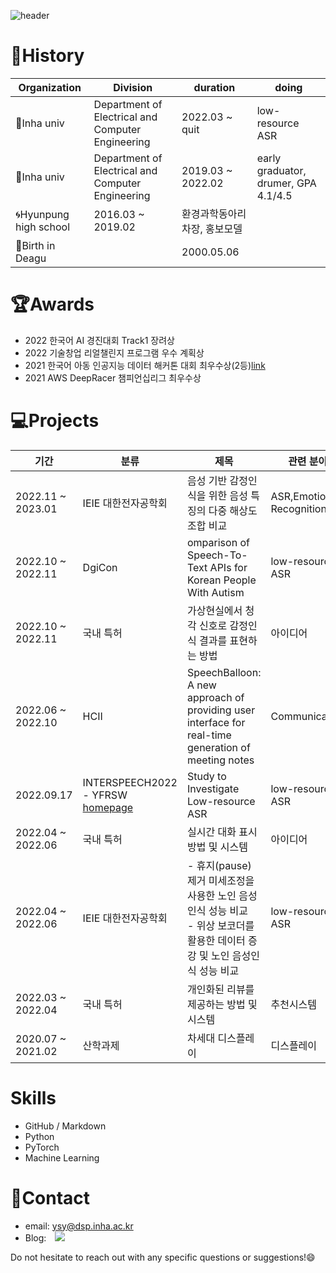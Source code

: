 <!--
![ysy2000's GitHub stats](https://github-readme-stats.vercel.app/api?username=ysy2000&show_icons=true&theme=vue)-->
![header](https://capsule-render.vercel.app/api?type=waving&reversal=true&section=footer&color=0:191970,100:108080&text=Welcome!%20this%20is%20SuyeonYoon🐬&height=180&animation=fadeIn&fontColor=feFffe&fontSize=43&fontAlignY=70)
<!--&desc=Assistent%20Researcher%20in%20INHA%20Univ.🐲-->

# :page_with_curl:History
|Organization|Division|duration|doing|
|------|--|---|---|
|🐲Inha univ|Department of Electrical and Computer Engineering|2022.03 ~ quit|low-resource ASR|
|🐲Inha univ|Department of Electrical and Computer Engineering|2019.03 ~ 2022.02|early graduator, drumer, GPA 4.1/4.5|
|🌀Hyunpung high school|2016.03 ~ 2019.02|환경과학동아리 차장, 홍보모델|
|👶Birth in Deagu||2000.05.06||




# :trophy:Awards
 - 2022 한국어 AI 경진대회 Track1 장려상
 - 2022 기술창업 리얼챌린지 프로그램 우수 계획상
 - 2021 한국어 아동 인공지능 데이터 해커톤 대회 최우수상(2등)[link](http://www.lecturernews.com/news/articleView.html?idxno=86979)
 - 2021 AWS DeepRacer 챔피언십리그 최우수상
 
# 💻Projects
|기간|분류|제목|관련 분야|
|--|------|---|---|
|2022.11 ~ 2023.01|IEIE 대한전자공학회|음성 기반 감정인식을 위한 음성 특징의 다중 해상도 조합 비교|ASR,Emotion Recognition|
|2022.10 ~ 2022.11|DgiCon|omparison of Speech-To-Text APIs for Korean People With Autism|low-resource ASR|
|2022.10 ~ 2022.11|국내 특허|가상현실에서 청각 신호로 감정인식 결과를 표현하는 방법|아이디어|
|2022.06 ~ 2022.10|HCII|SpeechBalloon: A new approach of providing user interface for real-time generation of meeting notes|Communication|
|2022.09.17|INTERSPEECH2022 - YFRSW [homepage](https://sites.google.com/view/yfrsw-2022/)|Study to Investigate Low-resource ASR|low-resource ASR|
|2022.04 ~ 2022.06|국내 특허|실시간 대화 표시 방법 및 시스템|아이디어|
|2022.04 ~ 2022.06|IEIE 대한전자공학회| - 휴지(pause)제거 미세조정을 사용한 노인 음성인식 성능 비교</br> - 위상 보코더를 활용한 데이터 증강 및 노인 음성인식 성능 비교|low-resource ASR|
|2022.03 ~ 2022.04|국내 특허|개인화된 리뷰를 제공하는 방법 및 시스템|추천시스템|
|2020.07 ~ 2021.02|산학과제|차세대 디스플레이|디스플레이|


# Skills
- GitHub / Markdown
- Python
- PyTorch
- Machine Learning

# 💌Contact 
 - email: ysy@dsp.inha.ac.kr&nbsp;&nbsp;&nbsp;&nbsp;&nbsp;
 - Blog: <a href="https://ysy2000.tistory.com/">
    <img 
        src="http://img.shields.io/badge/-Tistory-222222?style=flat&logo=Tistory&link=https://ysy2000.tistory.com/"
        style="height : auto; margin-left : 10px; margin-right : 10px;"/>
</a>

Do not hesitate to reach out with any specific questions or suggestions!😄
<!--
 
# ✨My Goals
### long term goals
### short term goals
-->
<!--
- 🔭 I’m currently working on ...🎓
- 🌱 I’m currently learning ...
- 👯 I’m looking to collaborate on ...:shipit:
- 🤔 I’m looking for help with ...
- 💬 Ask me about ...🍻
- 📫 How to reach me: ...
- 😄 Pronouns: ...
- ⚡ Fun fact: ...
📝📖🔎
-->


